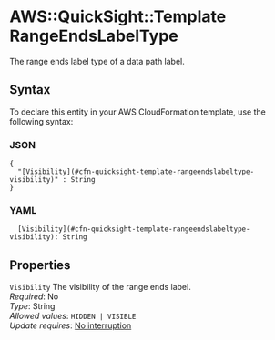 # AWS::QuickSight::Template RangeEndsLabelType<a name="aws-properties-quicksight-template-rangeendslabeltype"></a>

The range ends label type of a data path label\.

## Syntax<a name="aws-properties-quicksight-template-rangeendslabeltype-syntax"></a>

To declare this entity in your AWS CloudFormation template, use the following syntax:

### JSON<a name="aws-properties-quicksight-template-rangeendslabeltype-syntax.json"></a>

```
{
  "[Visibility](#cfn-quicksight-template-rangeendslabeltype-visibility)" : String
}
```

### YAML<a name="aws-properties-quicksight-template-rangeendslabeltype-syntax.yaml"></a>

```
  [Visibility](#cfn-quicksight-template-rangeendslabeltype-visibility): String
```

## Properties<a name="aws-properties-quicksight-template-rangeendslabeltype-properties"></a>

`Visibility` <a name="cfn-quicksight-template-rangeendslabeltype-visibility"></a>
The visibility of the range ends label\.  
_Required_: No  
_Type_: String  
_Allowed values_: `HIDDEN | VISIBLE`  
_Update requires_: [No interruption](https://docs.aws.amazon.com/AWSCloudFormation/latest/UserGuide/using-cfn-updating-stacks-update-behaviors.html#update-no-interrupt)

